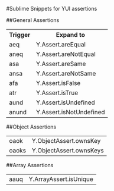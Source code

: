 #Sublime Snippets for YUI assertions

##General Assertions

<table>
    <tr>
        <th>Trigger</th>
        <th>Expand to</th>
    </tr>
    <tr>
        <td>aeq</td>
        <td>Y.Assert.areEqual</td>
    </tr>
    <tr>
        <td>aneq</td>
        <td>Y.Assert.areNotEqual</td>
    </tr>
    <tr>
        <td>asa</td>
        <td>Y.Assert.areSame</td>
    </tr>
    <tr>
        <td>ansa</td>
        <td>Y.Assert.areNotSame</td>
    </tr>
    <tr>
        <td>afa</td>
        <td>Y.Assert.isFalse</td>
    </tr>
    <tr>
        <td>atr</td>
        <td>Y.Assert.isTrue</td>
    </tr>
    <tr>
        <td>aund</td>
        <td>Y.Assert.isUndefined</td>
    </tr>
    <tr>
        <td>anund</td>
        <td>Y.Assert.isNotUndefined</td>
    </tr>
</table>

##Object Assertions

<table>
    <tr>
        <td>oaok</td>
        <td>Y.ObjectAssert.ownsKey</td>
    </tr>
    <tr>
        <td>oaoks</td>
        <td>Y.ObjectAssert.ownsKeys</td>
    </tr>
</table>

##Array Assertions

<table>
    <tr>
        <td>aauq</td>
        <td>Y.ArrayAssert.isUnique</td>
    </tr>
</table>